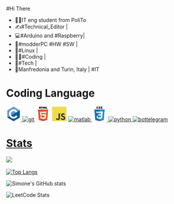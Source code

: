 #Hi There

* 👨‍🎓IT eng student from PoliTo
* ✍#Technical_Editor |
* 💻#Arduino and #Raspberry|
* 📀#modderPC #HW #SW |
* 🐧#Linux |
* 👨‍💻#Coding |
* 🚦#Tech | 
* 🍕Manfredonia and Turin, Italy | #IT

# Coding Language

<p align="left">
<a href="https://www.cprogramming.com/" target="_blank" rel="noreferrer"> <img src="https://raw.githubusercontent.com/devicons/devicon/master/icons/c/c-original.svg" alt="c" width="40" height="40"/> </a>
<a href="https://git-scm.com/" target="_blank" rel="noreferrer"> <img src="https://www.vectorlogo.zone/logos/git-scm/git-scm-icon.svg" alt="git" width="40" height="40"/></a>
<a href="https://www.w3.org/html/" target="_blank" rel="noreferrer"> <img src="https://raw.githubusercontent.com/devicons/devicon/master/icons/html5/html5-original-wordmark.svg" alt="html5" width="40" height="40"/></a> 
<a href="https://developer.mozilla.org/en-US/docs/Web/JavaScript" target="_blank" rel="noreferrer"><img src="https://raw.githubusercontent.com/devicons/devicon/master/icons/javascript/javascript-original.svg" alt="javascript" width="40" height="40"/></a>
<a href="https://www.mathworks.com/" target="_blank" rel="noreferrer"> <img src="https://upload.wikimedia.org/wikipedia/commons/2/21/Matlab_Logo.png" alt="matlab" width="40" height="40"/> </a> <a href="https://www.mongodb.com/" target="_blank" rel="noreferrer"></a>
<a href="https://www.w3schools.com/css/" target="_blank" rel="noreferrer"> <img src="https://raw.githubusercontent.com/devicons/devicon/master/icons/css3/css3-original-wordmark.svg" alt="css3" width="40" height="40"/>
<a href="https://www.python.org/" target="_blank" rel="noreferrer"> <img src="https://upload.wikimedia.org/wikipedia/commons/thumb/c/c3/Python-logo-notext.svg/110px-Python-logo-notext.svg.png" alt="python" width="40" height="40"/>
<a href="https://adby.io" target="_blank" rel="noreferrer"> <img src="https://adby.io/wp-content/uploads/2020/03/Telegram-Bot-500x625-1.png" alt="bottelegram" width="40" height="40"/>
</p>
  
# Stats

![](https://komarev.com/ghpvc/?username=simoneMoreWare&color=dc143c)

[![Top Langs](https://github-readme-stats.vercel.app/api/top-langs/?username=simoneMoreWare&layout=compact)](https://github.com/anuraghazra/github-readme-stats)

![Simone's GitHub stats](https://github-readme-stats.vercel.app/api?username=simoneMoreWare&show_icons=true&theme=radical)

![LeetCode Stats](https://leetcard.jacoblin.cool/candidosimone598?theme=dark&font=El%20Messiri)
